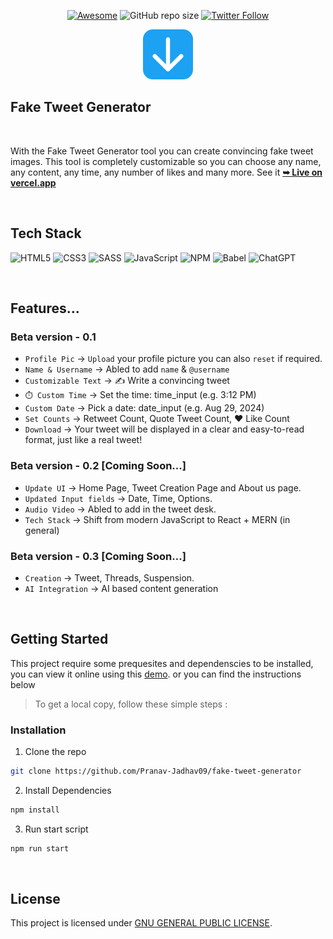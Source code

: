<div align="center">

[![Awesome](https://awesome.re/badge.svg)](https://awesome.re)
![GitHub repo size](https://img.shields.io/github/repo-size/Pranav-Jadhav09/fake-tweet-generator)
[![Twitter Follow](https://img.shields.io/twitter/follow/Pranav_Jadhav09?style=social)](https://twitter.com/Pranav_Jadhav09)

<img src="./src/assets/logo.svg" alt="Logo" height="80"  >
</div>

## Fake Tweet Generator

<br />

With the Fake Tweet Generator tool you can create convincing fake tweet images. This tool is completely customizable so you can choose any name, any content, any time, any number of likes and many more. See it <a href="https://forkify-app-modern.vercel.app/"><strong>➥ Live on vercel.app</strong></a>

<br />

## Tech Stack

![HTML5](https://img.shields.io/badge/HTML_5-%23E34F26.svg?style=flat&logo=html5&logoColor=white)
![CSS3](https://img.shields.io/badge/CSS_3-%231572B6.svg?style=flat&logo=css3&logoColor=white)
![SASS](https://img.shields.io/badge/SASS-hotpink.svg?style=flat&logo=SASS&logoColor=white)
![JavaScript](https://img.shields.io/badge/JavaScript-%23323330.svg?style=flat&logo=javascript&logoColor=%23F7DF1E)
![NPM](https://img.shields.io/badge/NPM-%23CB3837.svg?style=flat&logo=npm&logoColor=white)
![Babel](https://img.shields.io/badge/Babel-F9DC3e?style=flat&logo=babel&logoColor=black)
![ChatGPT](https://img.shields.io/badge/ChatGPT-74aa9c?style=flat&logo=openai&logoColor=white)

<br />

## Features...

### Beta version - 0.1

- `Profile Pic` → `Upload` your profile picture you can also `reset` if required.
- `Name & Username` → Abled to add `name` & `@username`
- `Customizable Text` → ✍️ Write a convincing tweet
- `⏱️ Custom Time` → Set the time: time_input (e.g. 3:12 PM)
- `Custom Date` → Pick a date: date_input (e.g. Aug 29, 2024)
- `Set Counts` → Retweet Count, Quote Tweet Count, ❤️ Like Count
- `Download` → Your tweet will be displayed in a clear and easy-to-read format, just like a real tweet!

### Beta version - 0.2 [Coming Soon...]

- `Update UI` → Home Page, Tweet Creation Page and About us page.
- `Updated Input fields` → Date, Time, Options.
- `Audio Video` → Abled to add in the tweet desk.
- `Tech Stack` → Shift from modern JavaScript to React + MERN (in general)

### Beta version - 0.3 [Coming Soon...]

- `Creation` → Tweet, Threads, Suspension.
- `AI Integration` → AI based content generation

<br />

## Getting Started

This project require some prequesites and dependenscies to be installed, you can view it online using this [demo](https://fake-tweet-generator.vercel.app). or you can find the instructions below

> To get a local copy, follow these simple steps :

### Installation

1. Clone the repo

```sh
git clone https://github.com/Pranav-Jadhav09/fake-tweet-generator
```

2. Install Dependencies

```bash
npm install
```

3. Run start script

```bash
npm run start
```

<br />

## License

This project is licensed under [GNU GENERAL PUBLIC LICENSE](./LICENSE).
